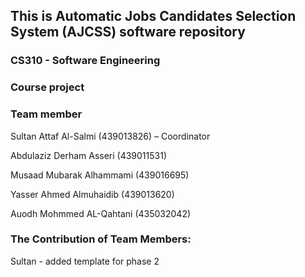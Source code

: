 ## This is Automatic Jobs Candidates Selection System (AJCSS) software repository
### CS310 - Software Engineering
### Course project

### Team member 
Sultan Attaf Al-Salmi (439013826) – Coordinator

Abdulaziz Derham Asseri (439011531)

Musaad Mubarak Alhammami (439016695)

Yasser Ahmed Almuhaidib (439013620)

Auodh Mohmmed AL-Qahtani (435032042)


### The Contribution of Team Members:


Sultan - added template for phase 2


